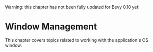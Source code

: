 Warning: this chapter has not been fully updated for Bevy 0.10 yet!

# Window Management

This chapter covers topics related to working with the application's OS window.
